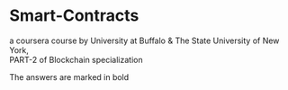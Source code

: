# Smart-Contracts
a coursera course by University at Buffalo &amp; The State University of New York,  
PART-2 of Blockchain specialization 

The answers are marked in bold
